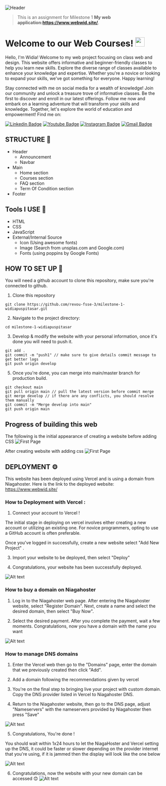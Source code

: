 ![Header](aseets\README\welcome.png)
>This is an assignment for Milestone 1 **My web application:https://www.webwid.site/**.


<h1 align="left">Welcome to our Web Courses! <img src="https://raw.githubusercontent.com/muhammad-avicena/profile/master/wave.gif" width="30px" height="30px" /> </h1>

Hello, I'm Widia! Welcome to my web project focusing on class web and design. This website offers informative and beginner-friendly classes to help you learn new skills. Explore the diverse range of classes available to enhance your knowledge and expertise. Whether you're a novice or looking to expand your skills, we've got something for everyone. Happy learning!

Stay connected with me on social media for a wealth of knowledge! Join our community and unlock a treasure trove of informative classes. Be the first to discover and enroll in our latest offerings. Follow me now and embark on a learning adventure that will transform your skills and knowledge. Together, let's explore the world of education and empowerment!
Find me on:

[![Linkedin Badge](https://img.shields.io/badge/-Widia_Puspitasari-blue?style=flat-square&logo=Linkedin&logoColor=white)](https://www.linkedin.com/in/widiapuspitasari/)
[![Youtube Badge](https://img.shields.io/badge/-Widia_Puspitasari-darkred?style=flat-square&logo=youtube&logoColor=white)](https://www.youtube.com/)
[![Instagram Badge](https://img.shields.io/badge/-Widia_Puspitasari-purple?style=flat-square&logo=instagram&logoColor=white)](https://www.instagram.com/widiapuspitasar/)
[![Gmail Badge](https://img.shields.io/badge/-widpuspitasari@gmail.com-c14438?style=flat-square&logo=Gmail&logoColor=white)](mailto:widpuspitasari@gmail.com)

## STRUCTURE 📰

- Header
  - Announcement
  - Navbar
- Main
  - Home section
  - Courses section
  - FAQ section
  - Term Of Condition section
- Footer

## Tools I USE 📜
- HTML
- CSS
- JavaScript
- External/Internal Source
  - Icon (Using awesome fonts)
  - Image (Search from unsplas.com and Google.com)
  - Fonts (using poppins by Google Fonts)


## HOW TO SET UP 📰
You will need a github account to clone this repository, make sure you're connected to github.

1. Clone this repository
```
git clone https://github.com/revou-fsse-3/milestone-1-widiapuspitasar.git
```
2. Navigate to the project directory: 
```
cd milestone-1-widiapuspitasar
```
3. Develop & modify the website with your personal information, once it's done you will need to push it.
```
git add .
git commit -m "push1" // make sure to give details commit message to get better logs
git push origin develop 
```
5. Once you're done, you can merge into main/master branch for production build.
```
git checkout main
git pull origin main // pull the latest version before commit merge
git merge develop // if there are any conflicts, you should resolve them manually
git commit -m "Merge develop into main"
git push origin main
```

## Progress of building this web 
The following is the initial appearance of creating a website before adding CSS
![First Page](/aseets/README/1.jpeg)

After creating website with adding css
![First Page](aseets\README\aftercss.png)


## DEPLOYMENT  ⚙️

This website has been deployed using Vercel and is using a domain from Niagahoster. Here is the link to the deployed website: https://www.webwid.site/

### How to Deployment with Vercel : 

1. Connect your account to Vercel !

The initial stage in deploying on vercel involves either creating a new account or utilizing an existing one. For novice programmers, opting to use a GitHub account is often preferable.

Once you've logged in successfully, create a new website select "Add New Project" .

3. Import your website to be deployed, then select "Deploy"

4. Congratulations, your website has been successfully deployed.

![Alt text](aseets\README\2.png)

### How to buy a domain on Niagahoster
1. Log in to the Niagahoster web page. After entering the Niagahoster website, select "Register Domain". Next, create a name and select the desired domain, then select "Buy Now".

2. Select the desired payment. After you complete the payment, wait a few moments. Congratulations, now you have a domain with the name you want

![Alt text](aseets\README\6.png)

### How to manage DNS domains

1. Enter the Vercel web then go to the "Domains" page, enter the domain that we previously created then click "Add".


2. Add a domain following the recommendations given by vercel

3. You're on the final step to bringing live your project with custom domain. Copy the DNS provider listed in Vercel to Niagahoster DNS. 

4. Return to the Niagahoster website, then go to the DNS page, adjust "Nameservers" with the nameservers provided by Niagahoster then press "Save"

![Alt text](aseets\README\3.png)

5. Congratulations, You're done !

You should wait within 1x24 hours to let the NiagaHoster and Vercel setting up the DNS, it could be faster or slower depending on the provider internet that you're using, if it is jammed then the display will look like the one below

![Alt text](aseets\README\4.png)

6. Congratulations, now the website with your new domain can be accessed 😊
![Alt text](aseets\README\5.png)

